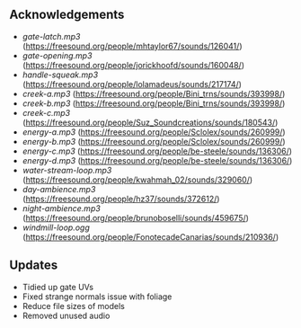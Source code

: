 ## Acknowledgements

- _gate-latch.mp3_ (https://freesound.org/people/mhtaylor67/sounds/126041/)
- _gate-opening.mp3_ (https://freesound.org/people/jorickhoofd/sounds/160048/)
- _handle-squeak.mp3_ (https://freesound.org/people/lolamadeus/sounds/217174/)
- _creek-a.mp3_ (https://freesound.org/people/Bini_trns/sounds/393998/)
- _creek-b.mp3_ (https://freesound.org/people/Bini_trns/sounds/393998/)
- _creek-c.mp3_ (https://freesound.org/people/Suz_Soundcreations/sounds/180543/)
- _energy-a.mp3_ (https://freesound.org/people/Sclolex/sounds/260999/)
- _energy-b.mp3_ (https://freesound.org/people/Sclolex/sounds/260999/)
- _energy-c.mp3_ (https://freesound.org/people/be-steele/sounds/136306/)
- _energy-d.mp3_ (https://freesound.org/people/be-steele/sounds/136306/)
- _water-stream-loop.mp3_ (https://freesound.org/people/kwahmah_02/sounds/329060/)
- _day-ambience.mp3_ (https://freesound.org/people/hz37/sounds/372612/)
- _night-ambience.mp3_ (https://freesound.org/people/brunoboselli/sounds/459675/)
- _windmill-loop.ogg_ (https://freesound.org/people/FonotecadeCanarias/sounds/210936/)

## Updates

- Tidied up gate UVs
- Fixed strange normals issue with foliage
- Reduce file sizes of models 
- Removed unused audio